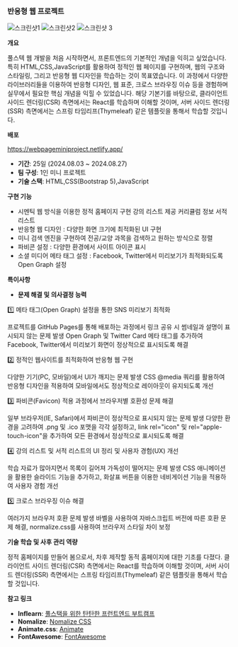 ### 반응형 웹 프로젝트 

![스크린샷1](https://github.com/user-attachments/assets/ba955980-9cbc-4bab-96d5-62be57df7183)
![스크린샷2](https://github.com/user-attachments/assets/2a33d8ff-6b0f-467d-b008-ff93f1f95f03)
![스크린샷 3](https://github.com/user-attachments/assets/18e77c44-bc9f-40c9-9666-f7c033ec54b8)


**개요**

풀스텍 웹 개발을 처음 시작하면서, 프론트엔드의 기본적인 개념을 익히고 싶었습니다. 특히 HTML,CSS,JavaScript를 활용하여 정적인 웹 페이지를 구현하며, 웹의 구조와 스타일링, 그리고 반응형 웹 디자인을 학습하는 것이 목표였습니다. 
이 과정에서 다양한 라이브러리들을 이용하여 반응형 디자인, 웹 표준, 크로스 브라우징 이슈 등을 경험하며 실무에서 필요한 핵심 개념을 익힐 수 있었습니다. 
 해당 기본기를 바탕으로, 클라이언트 사이드 렌더링(CSR) 측면에서는 React를 학습하며 이해할 것이며, 서버 사이드 렌더링(SSR) 측면에서는 스프링 타임리프(Thymeleaf) 같은 템플릿을 통해서 학습할 것입니다. 
 

**배포**

https://webpageminiproject.netlify.app/


- **기간**: 25일  (2024.08.03 ~ 2024.08.27)
- **팀 구성**: 1인 미니 프로젝트 
- **기술 스택**: HTML,CSS(Bootstrap 5),JavaScript 

**구현 기능**

- 시멘틱 웹 방식을 이용한 정적 홈페이지 구현
  강의 리스트 제공
  커리큘럼 정보
  서적 리스트 
- 반응형 웹 디자인 : 다양한 화면 크기에 최적화된 UI 구현 
- 미니 검색 엔진을 구현하여 전공/교양 과목을 검색하고 원하는 방식으로 정렬
- 파비콘 설정 : 다양한 환경에서 사이트 아이콘 표시 
- 소셜 미디어 메타 태그 설정 : Facebook, Twitter에서 미리보기가 최적화되도록 Open Graph 설정 


**특이사항**


- **문제 해결 및 의사결정 능력**

1️⃣ 메타 태그(Open Graph) 설정을 통한 SNS 미리보기 최적화

프로젝트를 GitHub Pages를 통해 배포하는 과정에서 링크 공유 시 썸네일과 설명이 표시되지 않는 문제 발생
Open Graph 및 Twitter Card 메타 태그를 추가하여 Facebook, Twitter에서 미리보기 화면이 정상적으로 표시되도록 해결  

2️⃣ 정적인 웹사이트를 최적화하여 반응형 웹 구현

다양한 기기(PC, 모바일)에서 UI가 깨지는 문제 발생
CSS @media 쿼리를 활용하여 반응형 디자인을 적용하여 모바일에서도 정상적으로 레이아웃이 유지되도록 개선

3️⃣ 파비콘(Favicon) 적용 과정에서 브라우저별 호환성 문제 해결

일부 브라우저(IE, Safari)에서 파비콘이 정상적으로 표시되지 않는 문제 발생
다양한 환경을 고려하여 .png 및 .ico 포맷을 각각 설정하고, link rel="icon" 및 rel="apple-touch-icon"을 추가하여 모든 환경에서 정상적으로 표시되도록 해결

4️⃣ 강의 리스트 및 서적 리스트의 UI 정리 및 사용자 경험(UX) 개선

학습 자료가 많아지면서 목록이 길어져 가독성이 떨어지는 문제 발생
CSS 애니메이션을 활용한 슬라이드 기능을 추가하고, 화살표 버튼을 이용한 네비게이션 기능을 적용하여 사용자 경험 개선

5️⃣ 크로스 브라우징 이슈 해결 

여러가지 브라우저 호환 문제 발생
바벨을 사용하여 자바스크립트 버전에 따른 호환 문제 해결, normalize.css를 사용하여 브라우저 스타일 차이 보정 
 
    
 **기술 학습 및 사후 관리 역량**

 정적 홈페이지를 만들어 봄으로서, 차후 제작할 동적 홈페이지에 대한 기초를 다졌다.
 클라이언트 사이드 렌더링(CSR) 측면에서는 React를 학습하며 이해할 것이며, 서버 사이드 렌더링(SSR) 측면에서는 스프링 타임리프(Thymeleaf) 같은 템플릿을 통해서 학습할 것입니다. 
 
    
    

**참고 링크**
- **Inflearn**: [풀스택을 위한 탄탄한 프런트엔드 부트캠프](https://www.inflearn.com/course/%EA%B0%95%EC%9D%98%ED%8F%89%EA%B0%80-%EC%82%AC%EC%9D%B4%ED%8A%B8-jsp/dashboard)
- **Nomalize**: [Nomalize CSS](https://necolas.github.io/normalize.css/)
- **Animate.css**: [Animate](https://animate.style/)
- **FontAwesome**: [FontAwesome](https://fontawesome.com/)

